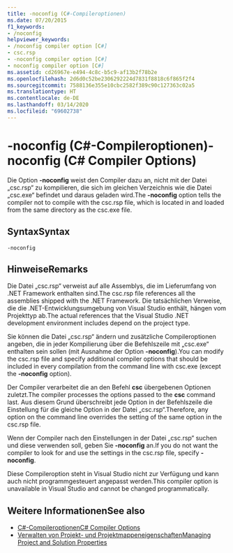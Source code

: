 ```yaml
---
title: -noconfig (C#-Compileroptionen)
ms.date: 07/20/2015
f1_keywords:
- /noconfig
helpviewer_keywords:
- /noconfig compiler option [C#]
- csc.rsp
- -noconfig compiler option [C#]
- noconfig compiler option [C#]
ms.assetid: cd26967e-e494-4c8c-b5c9-af13b2f78b2e
ms.openlocfilehash: 2d6d0c52be2306292224d7831f8818c6f865f2f4
ms.sourcegitcommit: 7588136e355e10cbc2582f389c90c127363c02a5
ms.translationtype: HT
ms.contentlocale: de-DE
ms.lasthandoff: 03/14/2020
ms.locfileid: "69602738"
---
```

# <a name="-noconfig-c-compiler-options"></a><span data-ttu-id="4543b-102">-noconfig (C#-Compileroptionen)</span><span class="sxs-lookup"><span data-stu-id="4543b-102">-noconfig (C# Compiler Options)</span></span>
<span data-ttu-id="4543b-103">Die Option **-noconfig** weist den Compiler dazu an, nicht mit der Datei „csc.rsp“ zu kompilieren, die sich im gleichen Verzeichnis wie die Datei „csc.exe“ befindet und daraus geladen wird.</span><span class="sxs-lookup"><span data-stu-id="4543b-103">The **-noconfig** option tells the compiler not to compile with the csc.rsp file, which is located in and loaded from the same directory as the csc.exe file.</span></span>  
  
## <a name="syntax"></a><span data-ttu-id="4543b-104">Syntax</span><span class="sxs-lookup"><span data-stu-id="4543b-104">Syntax</span></span>  
  
```console  
-noconfig  
```  
  
## <a name="remarks"></a><span data-ttu-id="4543b-105">Hinweise</span><span class="sxs-lookup"><span data-stu-id="4543b-105">Remarks</span></span>  
 <span data-ttu-id="4543b-106">Die Datei „csc.rsp“ verweist auf alle Assemblys, die im Lieferumfang von .NET Framework enthalten sind.</span><span class="sxs-lookup"><span data-stu-id="4543b-106">The csc.rsp file references all the assemblies shipped with the .NET Framework.</span></span> <span data-ttu-id="4543b-107">Die tatsächlichen Verweise, die die .NET-Entwicklungsumgebung von Visual Studio enthält, hängen vom Projekttyp ab.</span><span class="sxs-lookup"><span data-stu-id="4543b-107">The actual references that the Visual Studio .NET development environment includes depend on the project type.</span></span>  
  
 <span data-ttu-id="4543b-108">Sie können die Datei „csc.rsp“ ändern und zusätzliche Compileroptionen angeben, die in jeder Kompilierung über die Befehlszeile mit „csc.exe“ enthalten sein sollen (mit Ausnahme der Option **-noconfig**).</span><span class="sxs-lookup"><span data-stu-id="4543b-108">You can modify the csc.rsp file and specify additional compiler options that should be included in every compilation from the command line with csc.exe (except the **-noconfig** option).</span></span>  
  
 <span data-ttu-id="4543b-109">Der Compiler verarbeitet die an den Befehl **csc** übergebenen Optionen zuletzt.</span><span class="sxs-lookup"><span data-stu-id="4543b-109">The compiler processes the options passed to the **csc** command last.</span></span> <span data-ttu-id="4543b-110">Aus diesem Grund überschreibt jede Option in der Befehlszeile die Einstellung für die gleiche Option in der Datei „csc.rsp“.</span><span class="sxs-lookup"><span data-stu-id="4543b-110">Therefore, any option on the command line overrides the setting of the same option in the csc.rsp file.</span></span>  
  
 <span data-ttu-id="4543b-111">Wenn der Compiler nach den Einstellungen in der Datei „csc.rsp“ suchen und diese verwenden soll, geben Sie **-noconfig** an.</span><span class="sxs-lookup"><span data-stu-id="4543b-111">If you do not want the compiler to look for and use the settings in the csc.rsp file, specify **-noconfig**.</span></span>  
  
 <span data-ttu-id="4543b-112">Diese Compileroption steht in Visual Studio nicht zur Verfügung und kann auch nicht programmgesteuert angepasst werden.</span><span class="sxs-lookup"><span data-stu-id="4543b-112">This compiler option is unavailable in Visual Studio and cannot be changed programmatically.</span></span>  
  
## <a name="see-also"></a><span data-ttu-id="4543b-113">Weitere Informationen</span><span class="sxs-lookup"><span data-stu-id="4543b-113">See also</span></span>

- [<span data-ttu-id="4543b-114">C#-Compileroptionen</span><span class="sxs-lookup"><span data-stu-id="4543b-114">C# Compiler Options</span></span>](./index.md)
- [<span data-ttu-id="4543b-115">Verwalten von Projekt- und Projektmappeneigenschaften</span><span class="sxs-lookup"><span data-stu-id="4543b-115">Managing Project and Solution Properties</span></span>](/visualstudio/ide/managing-project-and-solution-properties)
